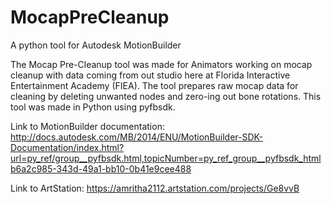 # MocapPreCleanup
A python tool for Autodesk MotionBuilder

The Mocap Pre-Cleanup tool was made for Animators working on mocap cleanup with data coming from out studio here at Florida Interactive Entertainment Academy (FIEA). The tool prepares raw mocap data for cleaning by deleting unwanted nodes and zero-ing out bone rotations. This tool was made in Python using pyfbsdk.

Link to MotionBuilder documentation: http://docs.autodesk.com/MB/2014/ENU/MotionBuilder-SDK-Documentation/index.html?url=py_ref/group__pyfbsdk.html,topicNumber=py_ref_group__pyfbsdk_htmlb6a2c985-343d-49a1-bb10-0b41e9cee488

Link to ArtStation: https://amritha2112.artstation.com/projects/Ge8vvB
